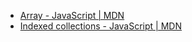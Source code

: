 - [Array - JavaScript | MDN](https://developer.mozilla.org/en-US/docs/Web/JavaScript/Reference/Global_Objects/Array)
- [Indexed collections - JavaScript | MDN](https://developer.mozilla.org/en-US/docs/Web/JavaScript/Guide/Indexed_collections#sparse_arrays)
